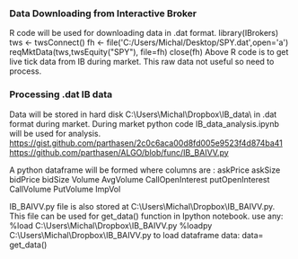 ### Data Downloading from Interactive Broker
R code will be used for downloading data in .dat format.
library(IBrokers)
tws <- twsConnect()
fh <- file('C:/Users/Michal/Desktop/SPY.dat',open='a')
reqMktData(tws,twsEquity("SPY"), file=fh)
close(fh)
Above R code is to get live tick data from IB during market. This raw data not useful so need to process.

### Processing .dat IB data
Data will be stored in hard disk C:\Users\Michal\Dropbox\IB_data\  in .dat format during market. 
During market python code IB_data_analysis.ipynb will be used for analysis. 
https://gist.github.com/parthasen/2c0c6aca00d8fd005e9523f4d874ba41
https://github.com/parthasen/ALGO/blob/func/IB_BAIVV.py

A python dataframe will be formed where columns are : askPrice askSize bidPrice bidSize Volume AvgVolume CallOpenInterest putOpenInterest CallVolume PutVolume ImpVol

IB_BAIVV.py  file is also stored at C:\Users\Michal\Dropbox\IB_BAIVV.py. This file can be used for get_data() function in Ipython notebook. use any:
%load C:\Users\Michal\Dropbox\IB_BAIVV.py
%loadpy C:\Users\Michal\Dropbox\IB_BAIVV.py
to load dataframe data:  data= get_data() 
